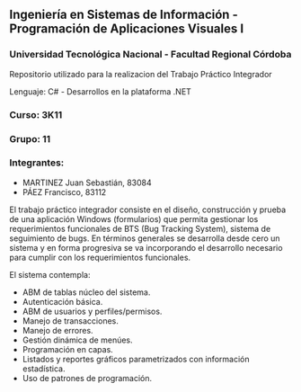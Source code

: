 
## Ingeniería en Sistemas de Información - Programación de Aplicaciones Visuales I

### Universidad Tecnológica Nacional - Facultad Regional Córdoba

Repositorio utilizado para la realizacion del Trabajo Práctico Integrador

Lenguaje: C# - Desarrollos en la plataforma .NET

### Curso: 3K11

### Grupo: 11

### Integrantes:

- MARTINEZ Juan Sebastián, 83084
- PÁEZ Francisco, 83112


El trabajo práctico integrador consiste en el diseño, construcción y prueba de una aplicación Windows (formularios) que permita gestionar los requerimientos funcionales de BTS (Bug Tracking System), sistema de seguimiento de bugs. En términos generales se desarrolla desde cero un sistema y en forma progresiva se va incorporando el desarrollo necesario para cumplir con los requerimientos funcionales.

El sistema contempla:
  - ABM de tablas núcleo del sistema.
  - Autenticación básica.
  - ABM de usuarios y perfiles/permisos.
  - Manejo de transacciones.
  - Manejo de errores.
  - Gestión dinámica de menúes.
  - Programación en capas.
  - Listados y reportes gráficos parametrizados con información estadística.
  - Uso de patrones de programación.
